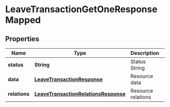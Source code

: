 

# LeaveTransactionGetOneResponseMapped


## Properties

| Name | Type | Description | Notes |
|------------ | ------------- | ------------- | -------------|
|**status** | **String** | Status String |  |
|**data** | [**LeaveTransactionResponse**](LeaveTransactionResponse.md) | Resource data |  |
|**relations** | [**LeaveTransactionRelationsResponse**](LeaveTransactionRelationsResponse.md) | Resource relations |  [optional] |



